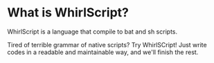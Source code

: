 # What is WhirlScript?

WhirlScript is a language that compile to bat and sh scripts.

Tired of terrible grammar of native scripts? Try WhirlSCript! Just write codes in a readable and maintainable way, and we'll finish the rest.
